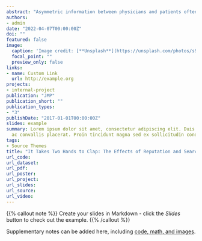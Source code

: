 ```yaml
---
abstract: "Asymmetric information between physicians and patients often leads to rampant overtreatment and low market efficiency. A standard reputation system falls short of being effective given the credence good nature of this market: Patients cannot tell whether a costly major treatment is necessary for their recovery even after the service is completed. This type of information asymmetry creates substantial incentives for physicians to overtreat. I propose a novel solution to this problem by combining two important market mechanisms: patient search and a physician reputation system. The key insight is that physician dishonesty detected through patient search facilitates meaningful reputation-building in repeated interactions. Search cost acts as a moderating factor for reputation. High search cost reduces search frequency, which inhibits the effect of reputation building. I test these mechanisms in a laboratory experiment and find supporting evidence from this sample. The results highlight that accessibility to patient search may improve physician ethical behavior and contribute to more equitable access to healthcare."
authors:
- admin
date: "2022-04-07T00:00:00Z"
doi: ""
featured: false
image:
  caption: 'Image credit: [**Unsplash**](https://unsplash.com/photos/s9CC2SKySJM)'
  focal_point: ""
  preview_only: false
links:
- name: Custom Link
  url: http://example.org
projects:
- internal-project
publication: "JMP"
publication_short: ""
publication_types:
- "3"
publishDate: "2017-01-01T00:00:00Z"
slides: example
summary: Lorem ipsum dolor sit amet, consectetur adipiscing elit. Duis posuere tellus
  ac convallis placerat. Proin tincidunt magna sed ex sollicitudin condimentum.
tags:
- Source Themes
title: "It Takes Two Hands to Clap: The Effects of Reputation and Search in Healthcare Markets."
url_code:
url_dataset: 
url_pdf: 
url_poster: 
url_project: 
url_slides: 
url_source: 
url_video: 
---
```


{{% callout note %}}
Create your slides in Markdown - click the *Slides* button to check out the example.
{{% /callout %}}

Supplementary notes can be added here, including [code, math, and images](https://wowchemy.com/docs/writing-markdown-latex/).
